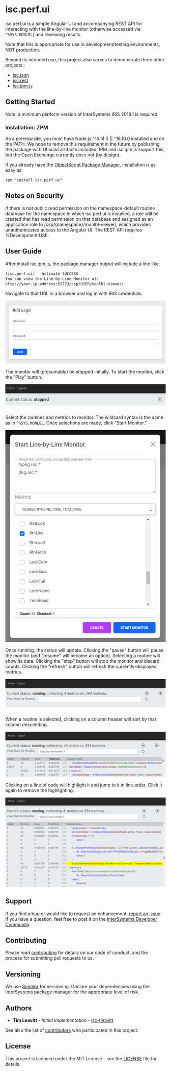 # isc.perf.ui
isc.perf.ui is a simple Angular UI and accompanying REST API for interacting with the line-by-line monitor (otherwise accessed via `^%SYS.MONLBL`) and reviewing results.

Note that this is appropriate for use in development/testing environments, NOT production.

Beyond its intended use, this project also serves to demonstrate three other projects :
* [isc.json](https://github.com/intersystems/isc-json)
* [isc.rest](https://github.com/intersystems/isc-rest)
* [isc.ipm.js](https://github.com/intersystems/isc-ipm-js)

## Getting Started
Note: a minimum platform version of InterSystems IRIS 2018.1 is required.

### Installation: ZPM

As a prerequisite, you must have Node.js ^16.14.0 || ^18.10.0 installed and on the PATH. We hope to remove this requirement in the future by publishing the package with UI build artifacts included; IPM and isc.ipm.js support this, but the Open Exchange currently does not (by design).

If you already have the [ObjectScript Package Manager](https://openexchange.intersystems.com/package/ObjectScript-Package-Manager-2), installation is as easy as:
```
zpm "install isc.perf.ui"
```

## Notes on Security
If there is not public read permission on the namespace-default routine database for the namespace in which isc.perf.ui is installed, a role will be created that has read permission on that database and assigned as an application role to /csp/{namespace}/monlbl-viewer/, which provides unauthenticated access to the Angular UI. The REST API requires %Development:USE.

## User Guide
After install isc.ipm.js, the package manager output will include a line like:
```
[isc.perf.ui]   Activate SUCCESS
You can view the Line-by-Line Monitor at: http://your.ip.address:52773/csp/USER/monlbl-viewer/
```

Navigate to that URL in a browser and log in with IRIS credentials.

![Login](docs/images/login.png)

The monitor will (presumably) be stopped initially. To start the monitor, click the "Play" button.

![Monitor Stopped](docs/images/stopped.png)

Select the routines and metrics to monitor. The wildcard syntax is the same as in `^%SYS.MONLBL`. Once selections are made, click "Start Monitor."

![Start Line-by-Line Monitor](docs/images/startOptions.png)

Once running, the status will update. Clicking the "pause" button will pause the monitor (and "resume" will become an option). Selecting a routine will show its data. Clicking the "stop" button will stop the monitor and discard counts. Clicking the "refresh" button will refresh the currently-displayed metrics.

![Monitor Running](docs/images/running.png)

When a routine is selected, clicking on a column header will sort by that column descending.

![Routine Selected](docs/images/metric-display.png)

Clicking on a line of code will highlight it and jump to it in line order. Click it again to remove the highlighting.

![Line highlighting in context](docs/images/highlight-in-context.png)

## Support
If you find a bug or would like to request an enhancement, [report an issue](https://github.com/intersystems/isc-perf-ui/issues/new). If you have a question, feel free to post it on the [InterSystems Developer Community](https://community.intersystems.com/).

## Contributing
Please read [contributing](https://github.com/intersystems/isc-perf-ui/blob/master/CONTRIBUTING.md) for details on our code of conduct, and the process for submitting pull requests to us.

## Versioning
We use [SemVer](http://semver.org/) for versioning. Declare your dependencies using the InterSystems package manager for the appropriate level of risk.

## Authors
* **Tim Leavitt** - *Initial implementation* - [isc-tleavitt](http://github.com/isc-tleavitt)

See also the list of [contributors](https://github.com/intersystems/isc-perf-ui/graphs/contributors) who participated in this project.

## License
This project is licensed under the MIT License - see the [LICENSE](https://github.com/intersystems/isc-perf-ui/blob/master/LICENSE) file for details.

